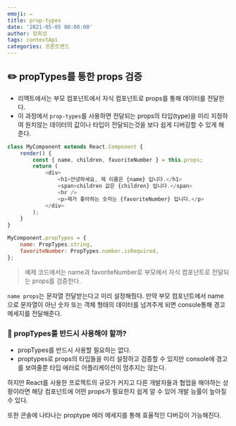 ```yaml
---
emoji: ✏️
title: prop-types
date: '2021-05-05 00:00:00'
author: 장희성
tags: contextApi
categories: 프론트엔드
---
```


## ✏️ propTypes를 통한 props 검증

- 리액트에서는 부모 컴포넌트에서 자식 컴포넌트로 props를 통해 데이터를 전달한다. 
- 이 과정에서 `prop-types`를 사용하면 전달되는 props의 타입(type)을 미리 지정하여 원치않는 데이터의 값이나 타입이 전달되는것을 보다 쉽게 디버깅할 수 있게 해준다.


```javascript
class MyComponent extends React.Component {
    render() {
        const { name, children, favoriteNumber } = this.props;
        return (
            <div>
                <h1>안녕하세요, 제 이름은 {name} 입니다.</h1>
                <span>children 값은 {children} 입니다.</span>
                <hr />
                <p>제가 좋아하는 숫자는 {favoriteNumber} 입니다.</p>
            </div>
        );
    }
}

MyComponent.propTypes = {
    name: PropTypes.string,
    favoriteNumber: PropTypes.number.isRequired,
};
```

>예제 코드에서는 name과 favoriteNumber로 부모에서 자식 컴포넌트로 전달되는 props를 검증한다.

`name props`는 문자열 전달받는다고 미리 설정해줬다. 만약 부모 컴포넌트에서 name으로 문자열이 아닌 숫자 또는 객체 형태의 데이터를 넘겨주게 되면 console통해 경고 메세지를 전달해준다.

### 📌 propTypes를 반드시 사용해야 할까?

- propTypes를 반드시 사용할 필요하는 없다. 
- proptypes로 props의 타입들을 미리 설정하고 검증할 수 있지만 console에 경고를 보여줄뿐 타입 에러로 어플리케이션이 멈추지는 않는다.

하지만 React를 사용한 프로젝트의 규모가 커지고 다른 개발자들과 협업을 해야하는 상황이라면 해당 컴포넌트에 어떤 props가 필요한지 쉽게 알 수 있어 개발 능률이 높아질 수 있다. 

또한 콘솔에 나타나는 proptype 에러 메세지를 통해 효율적인 디버깅이 가능해진다.

```toc

```
